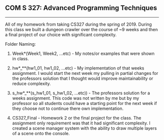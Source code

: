 ## COM S 327: Advanced Programming Techniques
---

All of my homework from taking CS327 during the spring of 2019. During this class we built a dungeon crawler over the course of ~9 weeks and then a final project of our choice with significant complexity.

Folder Naming:
1. Week*(Week1, Week2, ...etc) - My notes/or examples that were shown in class.
   
2. hw*_**(hw1_01, hw1_02, ...etc) - My implementation of that weeks assignment. I would start the next week my pulling in partial changes for the professors solution that I thought would improve maintainability or reduce complexity.
   
3. s_hw*_**(s_hw1_01, s_hw1_02, ...etc)) - The professors solution for a weeks assignment. This code was not written by me but by my professor so all students could have a starting point for the next week if they choose not to continue there own implementation.

4. CS327_Final - Homework 2 or the final project for the class. The assignment only requirement was that it had significant complexity. I created a scene manager system with the ability to draw multiple layers of a scene onto the console.